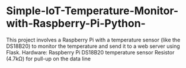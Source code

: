 # Simple-IoT-Temperature-Monitor-with-Raspberry-Pi-Python-
This project involves a Raspberry Pi with a temperature sensor (like the DS18B20) to monitor the temperature and send it to a web server using Flask.  Hardware:      Raspberry Pi     DS18B20 temperature sensor     Resistor (4.7kΩ) for pull-up on the data line
